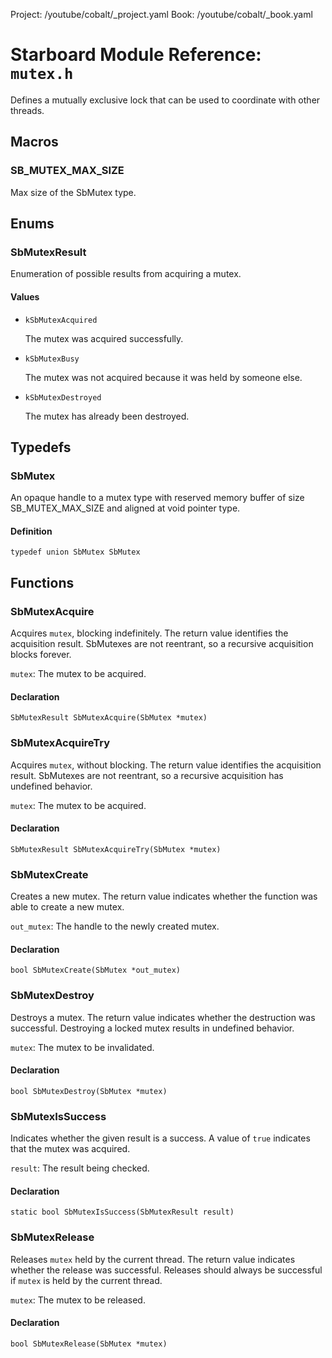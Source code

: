 Project: /youtube/cobalt/_project.yaml
Book: /youtube/cobalt/_book.yaml

# Starboard Module Reference: `mutex.h`

Defines a mutually exclusive lock that can be used to coordinate with other
threads.

## Macros

### SB_MUTEX_MAX_SIZE

Max size of the SbMutex type.

## Enums

### SbMutexResult

Enumeration of possible results from acquiring a mutex.

#### Values

*   `kSbMutexAcquired`

    The mutex was acquired successfully.
*   `kSbMutexBusy`

    The mutex was not acquired because it was held by someone else.
*   `kSbMutexDestroyed`

    The mutex has already been destroyed.

## Typedefs

### SbMutex

An opaque handle to a mutex type with reserved memory buffer of size
SB_MUTEX_MAX_SIZE and aligned at void pointer type.

#### Definition

```
typedef union SbMutex SbMutex
```

## Functions

### SbMutexAcquire

Acquires `mutex`, blocking indefinitely. The return value identifies the
acquisition result. SbMutexes are not reentrant, so a recursive acquisition
blocks forever.

`mutex`: The mutex to be acquired.

#### Declaration

```
SbMutexResult SbMutexAcquire(SbMutex *mutex)
```

### SbMutexAcquireTry

Acquires `mutex`, without blocking. The return value identifies the acquisition
result. SbMutexes are not reentrant, so a recursive acquisition has undefined
behavior.

`mutex`: The mutex to be acquired.

#### Declaration

```
SbMutexResult SbMutexAcquireTry(SbMutex *mutex)
```

### SbMutexCreate

Creates a new mutex. The return value indicates whether the function was able to
create a new mutex.

`out_mutex`: The handle to the newly created mutex.

#### Declaration

```
bool SbMutexCreate(SbMutex *out_mutex)
```

### SbMutexDestroy

Destroys a mutex. The return value indicates whether the destruction was
successful. Destroying a locked mutex results in undefined behavior.

`mutex`: The mutex to be invalidated.

#### Declaration

```
bool SbMutexDestroy(SbMutex *mutex)
```

### SbMutexIsSuccess

Indicates whether the given result is a success. A value of `true` indicates
that the mutex was acquired.

`result`: The result being checked.

#### Declaration

```
static bool SbMutexIsSuccess(SbMutexResult result)
```

### SbMutexRelease

Releases `mutex` held by the current thread. The return value indicates whether
the release was successful. Releases should always be successful if `mutex` is
held by the current thread.

`mutex`: The mutex to be released.

#### Declaration

```
bool SbMutexRelease(SbMutex *mutex)
```
